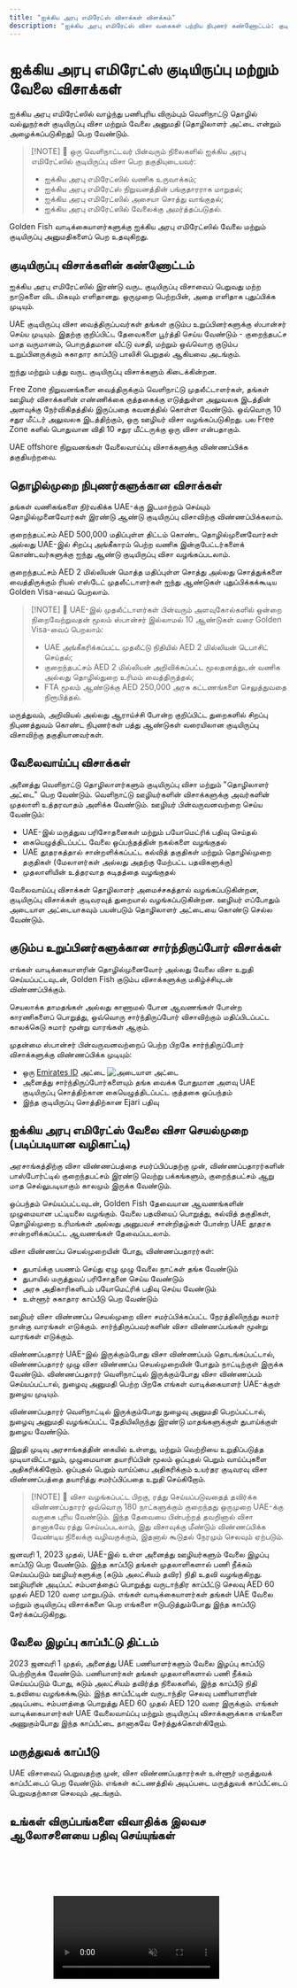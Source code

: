 ```yaml
---
title: "ஐக்கிய அரபு எமிரேட்ஸ் விசாக்கள் விளக்கம்"
description: "ஐக்கிய அரபு எமிரேட்ஸ் விசா வகைகள் பற்றிய நிபுணர் கண்ணோட்டம்: குடியிருப்பு அனுமதிகள், வேலை விசாக்கள், மற்றும் சார்ந்திருப்போர் விசாக்கள். தேவைகள் மற்றும் செயலாக்கம் பற்றி நீங்கள் அறிய வேண்டிய அனைத்தும்."
---
```


# ஐக்கிய அரபு எமிரேட்ஸ் குடியிருப்பு மற்றும் வேலை விசாக்கள்

ஐக்கிய அரபு எமிரேட்ஸில் வாழ்ந்து பணிபுரிய விரும்பும் வெளிநாட்டு தொழில் வல்லுநர்கள் குடியிருப்பு விசா மற்றும் வேலை அனுமதி (தொழிலாளர் அட்டை என்றும் அழைக்கப்படுகிறது) பெற வேண்டும்.

> [!NOTE] 💚 ஒரு வெளிநாட்டவர் பின்வரும் நிலைகளில் ஐக்கிய அரபு எமிரேட்ஸில் குடியிருப்பு விசா பெற தகுதியுடையவர்:
>
> - ஐக்கிய அரபு எமிரேட்ஸில் வணிக உருவாக்கம்;
> - ஐக்கிய அரபு எமிரேட்ஸ் நிறுவனத்தின் பங்குதாரராக மாறுதல்;
> - ஐக்கிய அரபு எமிரேட்ஸில் அசையா சொத்து வாங்குதல்;
> - ஐக்கிய அரபு எமிரேட்ஸில் வேலைக்கு அமர்த்தப்படுதல்.

Golden Fish வாடிக்கையாளர்களுக்கு ஐக்கிய அரபு எமிரேட்ஸில் வேலை மற்றும் குடியிருப்பு அனுமதிகளைப் பெற உதவுகிறது.

## குடியிருப்பு விசாக்களின் கண்ணோட்டம்

ஐக்கிய அரபு எமிரேட்ஸில் இரண்டு வருட குடியிருப்பு விசாவைப் பெறுவது மற்ற நாடுகளை விட மிகவும் எளிதானது. ஒருமுறை பெற்றபின், அதை எளிதாக புதுப்பிக்க முடியும்.

UAE குடியிருப்பு விசா வைத்திருப்பவர்கள் தங்கள் குடும்ப உறுப்பினர்களுக்கு ஸ்பான்சர் செய்ய முடியும். இதற்கு குறிப்பிட்ட தேவைகளை பூர்த்தி செய்ய வேண்டும் - குறைந்தபட்ச மாத வருமானம், பொருத்தமான வீட்டு வசதி, மற்றும் ஒவ்வொரு குடும்ப உறுப்பினருக்கும் சுகாதார காப்பீடு பாலிசி பெறுதல் ஆகியவை அடங்கும்.

ஐந்து மற்றும் பத்து வருட குடியிருப்பு விசாக்களும் கிடைக்கின்றன.

Free Zone நிறுவனங்களை வைத்திருக்கும் வெளிநாட்டு முதலீட்டாளர்கள், தங்கள் ஊழியர் விசாக்களின் எண்ணிக்கை குத்தகைக்கு எடுத்துள்ள அலுவலக இடத்தின் அளவுக்கு நேர்விகிதத்தில் இருப்பதை கவனத்தில் கொள்ள வேண்டும். ஒவ்வொரு 10 சதுர மீட்டர் அலுவலக இடத்திற்கும், ஒரு ஊழியர் விசா வழங்கப்படுகிறது. பல Free Zone களில் பொதுவான விதி 10 சதுர மீட்டருக்கு ஒரு விசா என்பதாகும்.

UAE offshore நிறுவனங்கள் வேலைவாய்ப்பு விசாக்களுக்கு விண்ணப்பிக்க தகுதியற்றவை.

## தொழில்முறை நிபுணர்களுக்கான விசாக்கள்

தங்கள் வணிகங்களை நிர்வகிக்க UAE-க்கு இடமாற்றம் செய்யும் தொழில்முனைவோர்கள் இரண்டு ஆண்டு குடியிருப்பு விசாவிற்கு விண்ணப்பிக்கலாம்.

குறைந்தபட்சம் AED 500,000 மதிப்புள்ள திட்டம் கொண்ட தொழில்முனைவோர்கள் அல்லது UAE-இல் சிறப்பு அங்கீகாரம் பெற்ற வணிக இன்குபேட்டர்களைக் கொண்டவர்களுக்கு ஐந்து ஆண்டு குடியிருப்பு விசா வழங்கப்படலாம்.

குறைந்தபட்சம் AED 2 மில்லியன் மொத்த மதிப்புள்ள சொத்து அல்லது சொத்துக்களை வைத்திருக்கும் ரியல் எஸ்டேட் முதலீட்டாளர்கள் ஐந்து ஆண்டுகள் புதுப்பிக்கக்கூடிய Golden Visa-வைப் பெறலாம்.

> [!NOTE] 💚 UAE-இல் முதலீட்டாளர்கள் பின்வரும் அளவுகோல்களில் ஒன்றை நிறைவேற்றுவதன் மூலம் ஸ்பான்சர் இல்லாமல் 10 ஆண்டுகள் வரை Golden Visa-வைப் பெறலாம்:
>
> - UAE அங்கீகரிக்கப்பட்ட முதலீட்டு நிதியில் AED 2 மில்லியன் டெபாசிட் செய்தல்;
> - குறைந்தபட்சம் AED 2 மில்லியன் அறிவிக்கப்பட்ட மூலதனத்துடன் வணிக அல்லது தொழில்துறை உரிமம் வைத்திருத்தல்;
> - FTA மூலம் ஆண்டுக்கு AED 250,000 அரசு கட்டணங்களை செலுத்துவதை நிரூபித்தல்.

மருத்துவம், அறிவியல் அல்லது ஆராய்ச்சி போன்ற குறிப்பிட்ட துறைகளில் சிறப்பு நிபுணத்துவம் கொண்ட நிபுணர்கள் பத்து ஆண்டுகள் வரையிலான குடியிருப்பு விசாவிற்கு தகுதியானவர்கள்.

## வேலைவாய்ப்பு விசாக்கள்

அனைத்து வெளிநாட்டு தொழிலாளர்களும் குடியிருப்பு விசா மற்றும் "தொழிலாளர் அட்டை" பெற வேண்டும். வெளிநாட்டு ஊழியர்களின் விசாக்களுக்கு அவர்களின் முதலாளி உத்தரவாதம் அளிக்க வேண்டும். ஊழியர் பின்வருவனவற்றை செய்ய வேண்டும்:

- UAE-இல் மருத்துவ பரிசோதனைகள் மற்றும் பயோமெட்ரிக் பதிவு செய்தல்
- கையெழுத்திடப்பட்ட வேலை ஒப்பந்தத்தின் நகல்களை வழங்குதல்
- UAE தூதரகத்தால் சான்றளிக்கப்பட்ட கல்வித் தகுதிகள் மற்றும் தொழில்முறை தகுதிகள் (மேலாளர்கள் அல்லது அதற்கு மேற்பட்ட பதவிகளுக்கு)
- முதலாளியின் உத்தரவாத கடிதத்தை வழங்குதல்

வேலைவாய்ப்பு விசாக்கள் தொழிலாளர் அமைச்சகத்தால் வழங்கப்படுகின்றன, குடியிருப்பு விசாக்கள் குடிவரவுத் துறையால் வழங்கப்படுகின்றன. ஊழியர் எப்போதும் அடையாள அட்டையாகவும் பயன்படும் தொழிலாளர் அட்டையை கொண்டு செல்ல வேண்டும்.

## குடும்ப உறுப்பினர்களுக்கான சார்ந்திருப்போர் விசாக்கள்

எங்கள் வாடிக்கையாளரின் தொழில்முனைவோர் அல்லது வேலை விசா உறுதி செய்யப்பட்டவுடன், Golden Fish குடும்ப விசாக்களுக்கு மகிழ்ச்சியுடன் விண்ணப்பிக்கும்.

செயலாக்க தாமதங்கள் அல்லது காணாமல் போன ஆவணங்கள் போன்ற காரணிகளைப் பொறுத்து, ஒவ்வொரு சார்ந்திருப்போர் விசாவிற்கும் மதிப்பிடப்பட்ட காலக்கெடு சுமார் மூன்று வாரங்கள் ஆகும்.

முதன்மை ஸ்பான்சர் பின்வருவனவற்றைப் பெற்ற பிறகே சார்ந்திருப்போர் விசாக்களுக்கு விண்ணப்பிக்க முடியும்:

- ஒரு [Emirates ID](https://u.ae/en/information-and-services/visa-and-emirates-id/emirates-id) அட்டை ![அடையாள அட்டை](/img/ILONMASKID.webp)
- அனைத்து சார்ந்திருப்போர்களையும் தங்க வைக்க போதுமான அளவு UAE குடியிருப்பு சொத்திற்கான கையெழுத்திடப்பட்ட குத்தகை ஒப்பந்தம்
- இந்த குடியிருப்பு சொத்திற்கான Ejari பதிவு

## ஐக்கிய அரபு எமிரேட்ஸ் வேலை விசா செயல்முறை (படிப்படியான வழிகாட்டி)

அரசாங்கத்திற்கு விசா விண்ணப்பத்தை சமர்ப்பிப்பதற்கு முன், விண்ணப்பதாரர்களின் பாஸ்போர்ட்டில் குறைந்தபட்சம் இரண்டு வெற்று பக்கங்களும், குறைந்தபட்சம் ஆறு மாத செல்லுபடியாகும் காலமும் இருக்க வேண்டும்.

ஒப்பந்தம் செய்யப்பட்டவுடன், Golden Fish தேவையான ஆவணங்களின் முழுமையான பட்டியலை வழங்கும். வேலை பதவியைப் பொறுத்து, கல்வித் தகுதிகள், தொழில்முறை உரிமங்கள் அல்லது அனுபவச் சான்றிதழ்கள் போன்ற UAE தூதரக சான்றளிக்கப்பட்ட ஆவணங்கள் தேவைப்படலாம்.

விசா விண்ணப்ப செயல்முறையின் போது, விண்ணப்பதாரர்கள்:

- துபாய்க்கு பயணம் செய்து ஏழு முழு வேலை நாட்கள் தங்க வேண்டும்
- துபாயில் மருத்துவப் பரிசோதனை செய்ய வேண்டும்
- அரசு அதிகாரிகளிடம் பயோமெட்ரிக் பதிவு செய்ய வேண்டும்
- உள்ளூர் சுகாதார காப்பீடு பெற வேண்டும்

ஊழியர் விசா விண்ணப்ப செயல்முறை விசா சமர்ப்பிக்கப்பட்ட நேரத்திலிருந்து சுமார் நான்கு வாரங்கள் எடுக்கும். சார்ந்திருப்பவர்களின் விசா விண்ணப்பங்கள் மூன்று வாரங்கள் எடுக்கும்.

விண்ணப்பதாரர் UAE-இல் இருக்கும்போது விசா விண்ணப்பம் தொடங்கப்பட்டால், விண்ணப்பதாரர் முழு விசா விண்ணப்ப செயல்முறையின் போதும் நாட்டிற்குள் இருக்க வேண்டும். விண்ணப்பதாரர் வெளிநாட்டில் இருக்கும்போது விசா விண்ணப்பம் செய்யப்பட்டால், நுழைவு அனுமதி பெற்ற பிறகே எங்கள் வாடிக்கையாளர் UAE-க்குள் நுழைய முடியும்.

விண்ணப்பதாரர் வெளிநாட்டில் இருக்கும்போது நுழைவு அனுமதி பெறப்பட்டால், நுழைவு அனுமதி வழங்கப்பட்ட தேதியிலிருந்து இரண்டு மாதங்களுக்குள் துபாய்க்குள் நுழைய வேண்டும்.

இறுதி முடிவு அரசாங்கத்தின் கையில் உள்ளது, மற்றும் வெற்றியை உறுதிப்படுத்த முடியாவிட்டாலும், முழுமையான தயாரிப்பின் மூலம் ஒப்புதல் பெறும் வாய்ப்புகளை அதிகரிக்கிறோம். ஒப்புதல் பெறும் வாய்ப்பை அதிகரிக்கும் உயர்தர குடிவரவு விசா விண்ணப்பத்தை தயாரித்து சமர்ப்பிப்பதை உறுதி செய்கிறோம்.

> [!NOTE] 💚 விசா வழங்கப்பட்ட பிறகு, ரத்து செய்யப்படுவதைத் தவிர்க்க விண்ணப்பதாரர் ஒவ்வொரு 180 நாட்களுக்கும் குறைந்தது ஒருமுறை UAE-க்கு வருகை புரிய வேண்டும்.
> இந்த தேவையை பின்பற்றத் தவறினால் விசா தானாகவே ரத்து செய்யப்படலாம், இது விசாவுக்கு மீண்டும் விண்ணப்பிக்க வேண்டிய நிலைக்கு வழிவகுக்கும், இதனால் கூடுதல் நேரமும் செலவும் ஏற்படும்.

ஜனவரி 1, 2023 முதல், UAE-இல் உள்ள அனைத்து ஊழியர்களும் வேலை இழப்பு காப்பீடு பெற வேண்டும். இந்த காப்பீடு தங்கள் முதலாளிகளால் பணி நீக்கம் செய்யப்படும் ஊழியர்களுக்கு (கடும் அலட்சியம் தவிர) நிதி உதவி வழங்குகிறது. ஊழியரின் அடிப்பட் சம்பளத்தைப் பொறுத்து வருடாந்திர காப்பீட்டு செலவு AED 60 முதல் AED 120 வரை மாறுபடும். எங்கள் வாடிக்கையாளர்கள் தங்கள் UAE வேலை மற்றும் குடியிருப்பு விசாக்களை பெற எங்களை ஈடுபடுத்தும்போது இந்த காப்பீடு சேர்க்கப்படுகிறது.

## வேலை இழப்பு காப்பீட்டு திட்டம்

2023 ஜனவரி 1 முதல், அனைத்து UAE பணியாளர்களும் வேலை இழப்பு காப்பீடு பெற்றிருக்க வேண்டும். பணியாளர்கள் தங்கள் முதலாளிகளால் பணி நீக்கம் செய்யப்படும் போது, கடும் அலட்சியம் தவிர்த்த நிலைகளில், இந்த காப்பீடு நிதி உதவியை வழங்கக்கூடும். இந்த காப்பீட்டின் வருடாந்திர செலவு பணியாளரின் அடிப்படை சம்பளத்தை பொறுத்து AED 60 முதல் AED 120 வரை இருக்கும். எங்கள் வாடிக்கையாளர்கள் UAE வேலைவாய்ப்பு மற்றும் குடியிருப்பு விசாக்களுக்காக எங்களை அணுகும்போது இந்த காப்பீட்டை தானாகவே சேர்த்துக்கொள்கிறோம்.

## மருத்துவக் காப்பீடு

UAE விசாவைப் பெறுவதற்கு முன், விசா விண்ணப்பதாரர்கள் உள்ளூர் மருத்துவக் காப்பீட்டைப் பெற வேண்டும். எங்கள் கட்டணத்தில் அடிப்படை மருத்துவக் காப்பீட்டைப் பெறுவதற்கான செலவும் அடங்கும்.

## உங்கள் விருப்பங்களை விவாதிக்க இலவச ஆலோசனையை பதிவு செய்யுங்கள்

<video  autoplay muted playsinline style="padding: 80px" >
  <source src="/video/iStock-2185914135.mp4" type="video/mp4">
</video>

<ContactFormModal formName="Employment Visa [guide]" buttonText="இலவச ஆலோசனையைப் பெறுங்கள்" :services="[
    '💼 Employment Visa + Labor Card',
    '👨‍💼 Entrepreneur Visa (2-ஆண்டுகள்)',
    '🏢 Free Zone Company Visa',
    '👨‍👩‍👧‍👦 சார்ந்திருப்போர் குடும்ப விசா',
    '💳 Emirates ID விண்ணப்பம்',
    '💵 மாத சம்பளம் AED 30K க்கு மேல்',
    '💰 Golden Visa தகுதி',
    '❓ பிற விசா சேவைகள்',
    ]"/>